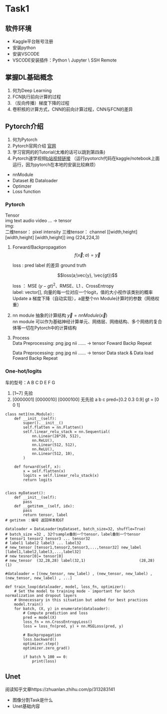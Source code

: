 # Task1

## 软件环境
- Kaggle平台账号注册
- 安装python
- 安装VSCODE
- VSCODE安装插件：Python \ Jupyter \ SSH Remote  

## 掌握DL基础概念
1. 何为Deep Learning
2. FCN执行前向计算的过程
3. （反向传播）梯度下降的过程
4. 卷积核的计算方式，CNN的前向计算过程，CNN与FCN的差异

## Pytorch介绍
1. 何为Pytorch
2. Pytorch官网介绍 [官网](pytorch.org)
3. 学习官网的的Tutorial(太难的话可以跳到第四条)
4. Pytorch速学视频[b站视频链接](https://www.bilibili.com/video/BV1CT411q7Sw)  （运行pyotorch代码在kaggle/notebook上面运行，因为pytorch在本地的安装比较麻烦）
- nnModule
- Dataset 和 Dataloader
- Optimzer
- Loss function
### Pytorch
Tensor  
img text audio video ... -> tensor  
img:   
    二维tensor： pixel intensity 
    三维tensor： channel [[width,height] [width,height] [width,height]]
    img (224,224,3)  

1. Forward/Backpropagation
    $$f(\vec{x};a) = \vec{y}$$
   
    loss : pred label 的差异  ground truth
   
    $$loss(a;\vec{y}, \vec{gt})$$
   
    loss ： MSE $(y - gt)^2$、RMSE、L1 、CrossEntropy    
    label: vector[], 向量的每一位对应一个logit，值的大小视作该类别的概率    
    Update a 梯度下降（自动实现），a是整个nn Module计算时的参数（网络权重）
    
3. nn module
    抽象的计算结构 $\vec{y} = nnModule(\vec{x})$  
    nn module 可以作为基础神经计算单元、网络层、网络结构、多个网络的复合体等一切在Pytorch中的计算结构
    

4. Process  
    Data Preprocessing: png jpg nii ...... -> tensor
    Foward
    Backp
    Repeat

    Data Preprocessing: png jpg nii ...... -> tensor
    Data stack & Data load 
    Foward
    Backp
    Repeat
### One-hot/logits
车的型号：A B C D E F G 
1. [1~7] 先验
2. [0000001] [0000010] [0000100] 无先验
a b c
pred=[0.2 0.3 0.9]
gt = [0 0 1]

```
class net1(nn.Module):
    def __init__(self):
        super().__init__()
        self.flatten = nn.Flatten()
        self.linear_relu_stack = nn.Sequential(
            nn.Linear(28*28, 512),
            nn.ReLU(),
            nn.Linear(512, 512),
            nn.ReLU(),
            nn.Linear(512, 10),
        )

    def forward(self, x):
        x = self.flatten(x)
        logits = self.linear_relu_stack(x)
        return logits


class myDataset():
    def __init__(self):
        pass
    def __getitem__(self, idx):
        pass
        return tensor, label
# getitem ：编号 返回样本和GT

dataloader = DataLoader(myDataset, batch_size=32, shuffle=True)
# batch_size =32 , 32个sample叠到一个tensor，label叠到一个tensor
# tensor1 tensor2 tensor3 ... tensor32
# label1 label2 label3 ... label32
# new_tensor [tensor1,tensor2,tensor3,...,tensor32] new_label [label1,label2,label3,...,label32]
# new tesnor[0]= tensor[0] 
# new_tensor  (32,28,28) label(32,1)                        (28,28) (1)

#dataloader = [(new_tensor, new_label) , (new_tensor, new_label) , (new_tensor, new_label) , ...]

def train_loop(dataloader, model, loss_fn, optimizer):
    # Set the model to training mode - important for batch normalization and dropout layers
    # Unnecessary in this situation but added for best practices
    model.train()
    for batch, (X, y) in enumerate(dataloader):
        # Compute prediction and loss
        pred = model(X)
        loss_fn = nn.CrossEntropyLoss()
        loss = loss_fn(pred, y) + nn.MSELoss(pred, y)

        # Backpropagation
        loss.backward()
        optimizer.step()
        optimizer.zero_grad()

        if batch % 100 == 0:
            print(loss)
```

## Unet
阅读知乎文章https://zhuanlan.zhihu.com/p/313283141
- 图像分割Task是什么
- Unet基础内容
